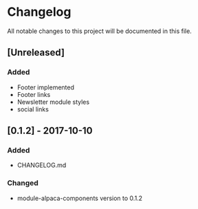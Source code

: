 # Changelog
All notable changes to this project will be documented in this file.

## [Unreleased]
### Added
 - Footer implemented
 - Footer links
 - Newsletter module styles
 - social links

## [0.1.2] - 2017-10-10
### Added
 - CHANGELOG.md

### Changed
 - module-alpaca-components version to 0.1.2
